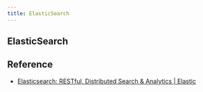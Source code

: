 ```yaml
---
title: ElasticSearch
---
```


## ElasticSearch


## Reference
* [Elasticsearch: RESTful, Distributed Search & Analytics | Elastic](https://www.elastic.co/products/elasticsearch)
